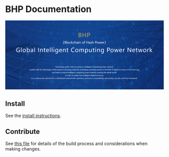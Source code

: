 # BHP Documentation

![bhp](./img/bhp.png)

## Install

See the [install instructions](https://docs.bhpnet.io/getting-start/install-bhp.html).

## Contribute

See [this file](https://github.com/bhpnet/bhp/blob/master/CONTRIBUTING.md) for details of the build process and
considerations when making changes.